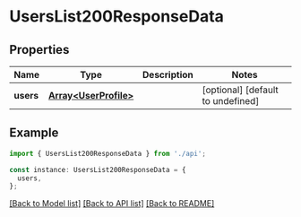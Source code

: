 # UsersList200ResponseData

## Properties

| Name      | Type                                           | Description | Notes                             |
| --------- | ---------------------------------------------- | ----------- | --------------------------------- |
| **users** | [**Array&lt;UserProfile&gt;**](UserProfile.md) |             | [optional] [default to undefined] |

## Example

```typescript
import { UsersList200ResponseData } from './api';

const instance: UsersList200ResponseData = {
  users,
};
```

[[Back to Model list]](../README.md#documentation-for-models) [[Back to API list]](../README.md#documentation-for-api-endpoints) [[Back to README]](../README.md)

